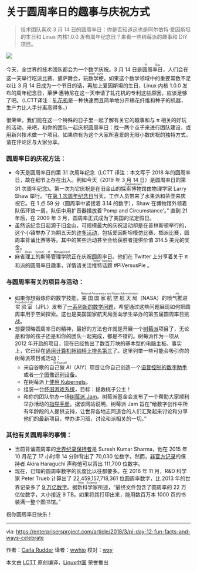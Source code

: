 关于圆周率日的趣事与庆祝方式
======

> 技术团队喜欢 3 月 14 日的圆周率日：你是否知道这也是阿尔伯特·爱因斯坦的生日和 Linux 内核1.0.0 发布周年纪念日？来看一些树莓派的趣事和 DIY 项目。

![](https://enterprisersproject.com/sites/default/files/styles/620x350/public/images/cio_piday.png?itok=kTht0qV9)

今天，全世界的技术团队都会为一个数字庆祝。3 月 14 日是<ruby>圆周率日<rt>Pi Day</rt></ruby>，人们会在这一天举行吃派比赛、披萨舞会，玩<ruby>数学梗<rt>math puns</rt></ruby>。如果这个数学领域中的重要常数不足以让 3 月 14 日成为一个节日的话，再加上爱因斯坦的生日、Linux 内核 1.0.0 发布的周年纪念日，莱伊·惠特尼在这一天申请了轧花机的专利这些原因，应该足够了吧。（LCTT译注：[轧花机](https://zh.wikipedia.org/wiki/%E8%BB%8B%E6%A3%89%E6%A9%9F)是一种快速而且简单地分开棉花纤维和种子的机器，生产力比人手分离高得多。）

很荣幸，我们能在这一个特殊的日子里一起了解有关它的趣事和与 π 相关的好玩的活动。来吧，和你的团队一起庆祝圆周率日：找一两个点子来进行团队建设，或用新兴技术做一个项目。如果你有为这个大家所喜爱的无限小数庆祝的独特方式，请在评论区与大家分享。

### 圆周率日的庆祝方法：

  * 今天是圆周率日的第 31 次周年纪念（LCTT 译注：本文写于 2018 年的圆周率日，故在细节上存在出入。例如今天（2019 年 3 月 14 日）是圆周率日的第 31 次周年纪念)。第一次为它庆祝是在旧金山的<ruby>探索博物馆<rt>Exploratorium</rt></ruby>由物理学家 Larry Shaw 举行。“在[第 1 次周年纪念日][1]当天，工作人员带来了水果派和茶壶来庆祝它。在 1 点 59 分（圆周率中紧接着 3.14 的数字），Shaw 在博物馆外领着队伍环馆一周。队伍中用扩音器播放着‘Pomp and Circumstance’。” 直到 21 年后，在 2009 年 3 月，圆周率正式成为了美国的法定假日。
  * 虽然该纪念日起源于旧金山，可规模最大的庆祝活动却是在普林斯顿举行的，这个小镇举办了为期五天的[许多活动][2]，包括爱因斯坦模仿比赛、掷派比赛，圆周率背诵比赛等等。其中的某些活动甚至会给获胜者提供价值 314.5 美元的奖金。
  * <ruby>麻省理工的斯隆管理学院<rt>MIT Sloan School of Management</rt></ruby>正在庆祝圆周率日。他们在 Twitter 上分享着关于 π 和派的圆周率日趣事，详情请关注<ruby>推特话题<rt>Twitter hashtag</rt></ruby> #PiVersusPie 。

### 与圆周率有关的项目与活动：

  * 如果你想锻炼你的数学技能，<ruby>美国国家航空航天局<rt>National Aeronautics and Space Administration</rt></ruby>（NASA）的<ruby>喷气推进实验室<rt>Jet Propulsion Lab</rt></ruby>（JPL）发布了[一系列新的数学问题][4]，希望通过这些问题展现如何把圆周率用于空间探索。这也是美国国家航天局面向学生举办的第五届圆周率日挑战。
  * 想要领略圆周率日的精神，最好的方法也许就是开展一个[树莓派][5]项目了，无论是和你的孩子还是和你的团队一起完成，都是不错的。树莓派作为一项从 2012 年开启的项目，现在已经售出了数百万块的基本型的电脑主板。事实上，它已经在[通用计算机畅销榜上排名第三][6]了。这里列举一些可能会吸引你的树莓派项目或活动：
    * 来自谷歌的<ruby>自己做 AI<rt>AI-Yourself</rt></ruby>（AIY）项目让你自己创造一个[语音控制的数字助手][7]或者[一个图像识别设备][8]。
    * 在树莓派上[使用 Kubernets][9]。
    * 组装一台[怀旧游戏系统][10]，目标：拯救桃子公主！
    * 和你的团队举办一场[树莓派 Jam][11]。树莓派基金会发布了一个帮助大家顺利举办活动的[指导手册][12]。据该网站说明，树莓派 Jam 旨在“给数字创作中所有年龄段的人提供支持，让世界各地志同道合的人们汇聚起来讨论和分享他们的最新项目，举办讲习班，讨论和派相关的一切。”

### 其他有关圆周率的事情：

  * 当前背诵圆周率的[世界纪录保持者][13]是 Suresh Kumar Sharma，他在 2015 年 10 月花了 17 小时零 14 分钟背出了 70,030 位数字。然而，[非官方记录][14]的保持者 Akira Haraguchi 声称他可以背出 111,700 位数字。
  * 现在，已知的圆周率数字的长度比以往都要多。在 2016 年 11 月，R&D 科学家 Peter Trueb 计算出了 22,459,157,718,361 位圆周率数字，比 2013 年的世界记录多了 [9 万亿数字][15]。据<ruby>新科学家<rt>New Scientist</rt></ruby>所述，“最终文件包含了圆周率的 22 万亿位数字，大小接近 9 TB。如果将其打印出来，能用数百万本 1000 页的书装满一整个图书馆。”

祝你圆周率日快乐！

--------------------------------------------------------------------------------

via: https://enterprisersproject.com/article/2018/3/pi-day-12-fun-facts-and-ways-celebrate

作者：[Carla Rudder][a]
译者：[wwhio](https://github.com/wwhio)
校对：[wxy](https://github.com/wxy)

本文由 [LCTT](https://github.com/LCTT/TranslateProject) 原创编译，[Linux中国](https://linux.cn/) 荣誉推出

[a]:https://enterprisersproject.com/user/crudder
[1]:https://www.exploratorium.edu/pi/pi-day-history
[2]:https://princetontourcompany.com/activities/pi-day/
[3]:https://twitter.com/MITSloan
[4]:https://www.jpl.nasa.gov/news/news.php?feature=7074
[5]:https://opensource.com/resources/raspberry-pi
[6]:https://www.theverge.com/circuitbreaker/2017/3/17/14962170/raspberry-pi-sales-12-5-million-five-years-beats-commodore-64
[7]:http://www.zdnet.com/article/raspberry-pi-this-google-kit-will-turn-your-pi-into-a-voice-controlled-digital-assistant/
[8]:http://www.zdnet.com/article/google-offers-raspberry-pi-owners-this-new-ai-vision-kit-to-spot-cats-people-emotions/
[9]:https://opensource.com/article/17/3/kubernetes-raspberry-pi
[10]:https://opensource.com/article/18/1/retro-gaming
[11]:https://opensource.com/article/17/5/how-run-raspberry-pi-meetup
[12]:https://www.raspberrypi.org/blog/support-raspberry-jam-community/
[13]:http://www.pi-world-ranking-list.com/index.php?page=lists&category=pi
[14]:https://www.theguardian.com/science/alexs-adventures-in-numberland/2015/mar/13/pi-day-2015-memory-memorisation-world-record-japanese-akira-haraguchi
[15]:https://www.newscientist.com/article/2124418-celebrate-pi-day-with-9-trillion-more-digits-than-ever-before/?utm_medium=Social&utm_campaign=Echobox&utm_source=Facebook&utm_term=Autofeed&cmpid=SOC%7CNSNS%7C2017-Echobox#link_time=1489480071
